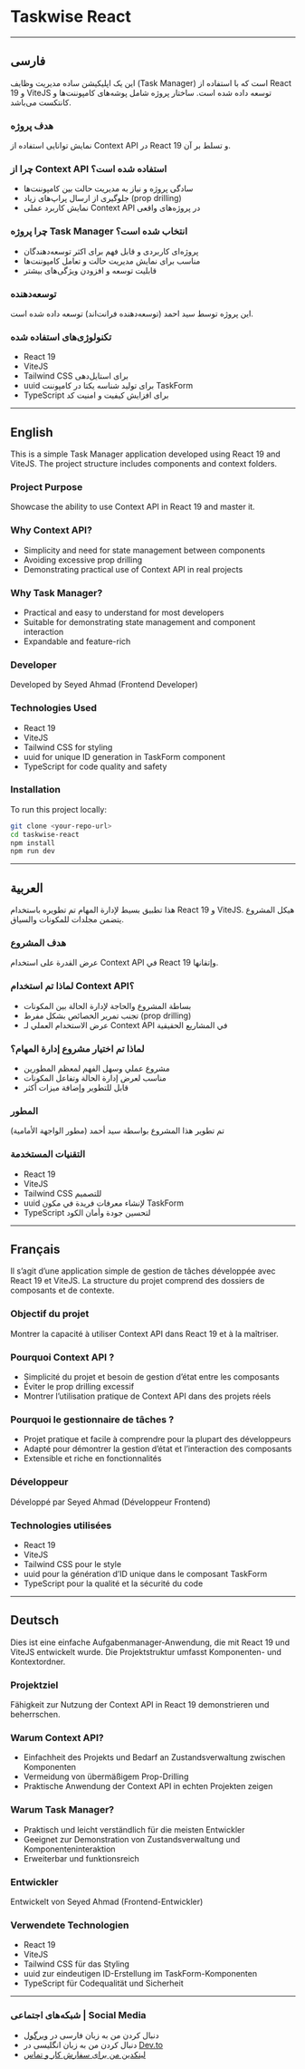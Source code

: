 
# Taskwise React

---

## فارسی
این یک اپلیکیشن ساده مدیریت وظایف (Task Manager) است که با استفاده از React 19 و ViteJS توسعه داده شده است. ساختار پروژه شامل پوشه‌های کامپوننت‌ها و کانتکست می‌باشد.

### هدف پروژه
نمایش توانایی استفاده از Context API در React 19 و تسلط بر آن.

### چرا از Context API استفاده شده است؟
- سادگی پروژه و نیاز به مدیریت حالت بین کامپوننت‌ها
- جلوگیری از ارسال پراپ‌های زیاد (prop drilling)
- نمایش کاربرد عملی Context API در پروژه‌های واقعی

### چرا پروژه Task Manager انتخاب شده است؟
- پروژه‌ای کاربردی و قابل فهم برای اکثر توسعه‌دهندگان
- مناسب برای نمایش مدیریت حالت و تعامل کامپوننت‌ها
- قابلیت توسعه و افزودن ویژگی‌های بیشتر

### توسعه‌دهنده
این پروژه توسط سید احمد (توسعه‌دهنده فرانت‌اند) توسعه داده شده است.

### تکنولوژی‌های استفاده شده
- React 19
- ViteJS
- Tailwind CSS برای استایل‌دهی
- uuid برای تولید شناسه یکتا در کامپوننت TaskForm
- TypeScript برای افزایش کیفیت و امنیت کد

---

## English
This is a simple Task Manager application developed using React 19 and ViteJS. The project structure includes components and context folders.

### Project Purpose
Showcase the ability to use Context API in React 19 and master it.

### Why Context API?
- Simplicity and need for state management between components
- Avoiding excessive prop drilling
- Demonstrating practical use of Context API in real projects

### Why Task Manager?
- Practical and easy to understand for most developers
- Suitable for demonstrating state management and component interaction
- Expandable and feature-rich

### Developer
Developed by Seyed Ahmad (Frontend Developer)

### Technologies Used
- React 19
- ViteJS
- Tailwind CSS for styling
- uuid for unique ID generation in TaskForm component
- TypeScript for code quality and safety

### Installation
To run this project locally:
```bash
git clone <your-repo-url>
cd taskwise-react
npm install
npm run dev
```

---

## العربية
هذا تطبيق بسيط لإدارة المهام تم تطويره باستخدام React 19 و ViteJS. هيكل المشروع يتضمن مجلدات للمكونات والسياق.

### هدف المشروع
عرض القدرة على استخدام Context API في React 19 وإتقانها.

### لماذا تم استخدام Context API؟
- بساطة المشروع والحاجة لإدارة الحالة بين المكونات
- تجنب تمرير الخصائص بشكل مفرط (prop drilling)
- عرض الاستخدام العملي لـ Context API في المشاريع الحقيقية

### لماذا تم اختيار مشروع إدارة المهام؟
- مشروع عملي وسهل الفهم لمعظم المطورين
- مناسب لعرض إدارة الحالة وتفاعل المكونات
- قابل للتطوير وإضافة ميزات أكثر

### المطور
تم تطوير هذا المشروع بواسطة سيد أحمد (مطور الواجهة الأمامية)

### التقنيات المستخدمة
- React 19
- ViteJS
- Tailwind CSS للتصميم
- uuid لإنشاء معرفات فريدة في مكون TaskForm
- TypeScript لتحسين جودة وأمان الكود

---

## Français
Il s’agit d’une application simple de gestion de tâches développée avec React 19 et ViteJS. La structure du projet comprend des dossiers de composants et de contexte.

### Objectif du projet
Montrer la capacité à utiliser Context API dans React 19 et à la maîtriser.

### Pourquoi Context API ?
- Simplicité du projet et besoin de gestion d’état entre les composants
- Éviter le prop drilling excessif
- Montrer l’utilisation pratique de Context API dans des projets réels

### Pourquoi le gestionnaire de tâches ?
- Projet pratique et facile à comprendre pour la plupart des développeurs
- Adapté pour démontrer la gestion d’état et l’interaction des composants
- Extensible et riche en fonctionnalités

### Développeur
Développé par Seyed Ahmad (Développeur Frontend)

### Technologies utilisées
- React 19
- ViteJS
- Tailwind CSS pour le style
- uuid pour la génération d’ID unique dans le composant TaskForm
- TypeScript pour la qualité et la sécurité du code

---

## Deutsch
Dies ist eine einfache Aufgabenmanager-Anwendung, die mit React 19 und ViteJS entwickelt wurde. Die Projektstruktur umfasst Komponenten- und Kontextordner.

### Projektziel
Fähigkeit zur Nutzung der Context API in React 19 demonstrieren und beherrschen.

### Warum Context API?
- Einfachheit des Projekts und Bedarf an Zustandsverwaltung zwischen Komponenten
- Vermeidung von übermäßigem Prop-Drilling
- Praktische Anwendung der Context API in echten Projekten zeigen

### Warum Task Manager?
- Praktisch und leicht verständlich für die meisten Entwickler
- Geeignet zur Demonstration von Zustandsverwaltung und Komponenteninteraktion
- Erweiterbar und funktionsreich

### Entwickler
Entwickelt von Seyed Ahmad (Frontend-Entwickler)

### Verwendete Technologien
- React 19
- ViteJS
- Tailwind CSS für das Styling
- uuid zur eindeutigen ID-Erstellung im TaskForm-Komponenten
- TypeScript für Codequalität und Sicherheit

---

### شبکه‌های اجتماعی | Social Media
- دنبال کردن من به زبان فارسی در [ویرگول](https://virgool.io/)
- دنبال کردن من به زبان انگلیسی در [Dev.to](https://dev.to/)
- [لینکدین من برای سفارش کار و تماس](https://www.linkedin.com/)

